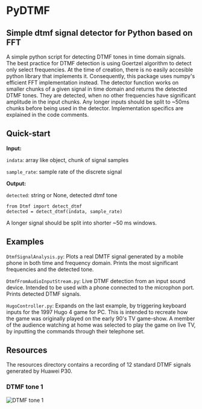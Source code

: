 # PyDTMF
## Simple dtmf signal detector for Python based on FFT

A simple python script for detecting DTMF tones in time domain signals. The best practice for DTMF detection is using Goertzel algorithm to detect only select frequencies. At the time of creation, there is no easily accesible python library that implements it. Consequently, this package uses numpy's efficient FFT implementation instead. The detector function works on smaller chunks of a given signal in time domain and returns the detected DTMF tones. They are detected, when no other frequencies have significant amplitude in the input chunks. Any longer inputs should be split to ~50ms chunks before being used in the detector. Implementation specifics are explained in the code comments.

## Quick-start
**Input:** 

`indata`: array like object, chunk of signal samples

`sample_rate`: sample rate of the discrete signal

**Output:** 

`detected`: string or None, detected dtmf tone
```
from Dtmf import detect_dtmf
detected = detect_dtmf(indata, sample_rate)
```
A longer signal should be split into shorter ~50 ms windows.
## Examples
`DtmfSignalAnalysis.py`: Plots a real DMTF signal generated by a mobile phone in both time and frequency domain. Prints the most significant frequencies and the detected tone.

`DtmfFromAudioInputStream.py`: Live DTMF detection from an input sound device. Intended to be used with a phone connected to the microphon port. Prints detected DTMF signals.

`HugoController.py`: Expands on the last example, by triggering keyboard inputs for the 1997 Hugo 4 game for PC. This is intended to recreate how the game was originally played on the early 90's TV game-show. A member of the audience watching at home was selected to play the game on live TV, by inputting the commands through their telephone set.

## Resources
The resources directory contains a recording of 12 standard DTMF signals generated by Huawei P30.
### DTMF tone 1
![DTMF tone 1](https://github.com/marko-kr/PyDtmf/blob/master/Resources/1.png)

